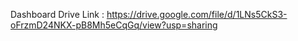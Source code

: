 Dashboard Drive Link : https://drive.google.com/file/d/1LNs5CkS3-oFrzmD24NKX-pB8Mh5eCqGq/view?usp=sharing
